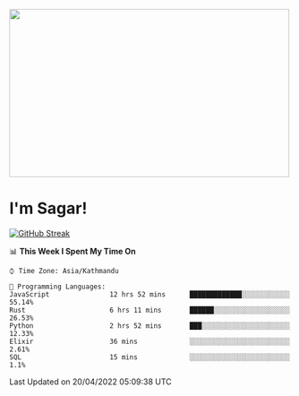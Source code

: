 
<img src="https://media.giphy.com/media/3ornk57KwDXf81rjWM/giphy.gif" width="500" height="300" frameBorder="0" class="giphy-embed" allowFullScreen></img>

#   I'm Sagar!
[![GitHub Streak](https://github-readme-streak-stats.herokuapp.com/?user=sgr2848)](https://git.io/streak-stats)
<!--START_SECTION:waka-->
📊 **This Week I Spent My Time On** 

```text
⌚︎ Time Zone: Asia/Kathmandu

💬 Programming Languages: 
JavaScript               12 hrs 52 mins      █████████████░░░░░░░░░░░░   55.14% 
Rust                     6 hrs 11 mins       ██████░░░░░░░░░░░░░░░░░░░   26.53% 
Python                   2 hrs 52 mins       ███░░░░░░░░░░░░░░░░░░░░░░   12.33% 
Elixir                   36 mins             ░░░░░░░░░░░░░░░░░░░░░░░░░   2.61% 
SQL                      15 mins             ░░░░░░░░░░░░░░░░░░░░░░░░░   1.1%

```


 Last Updated on 20/04/2022 05:09:38 UTC
<!--END_SECTION:waka-->
